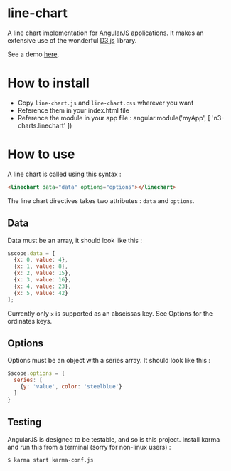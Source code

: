 line-chart
==========

A line chart implementation for [AngularJS](http://angularjs.org/) applications. It makes an extensive use of the wonderful [D3.js](http://d3js.org/) library.

See a demo [here](http://angular-d3.github.io/line-chart/#/default).

# How to install
 + Copy `line-chart.js` and `line-chart.css` wherever you want
 + Reference them in your index.html file
 + Reference the module in your app file :
     angular.module('myApp', [
      'n3-charts.linechart'
    ])

# How to use
A line chart is called using this syntax :

```html
<linechart data="data" options="options"></linechart>
```

The line chart directives takes two attributes : `data` and `options`.

## Data
Data must be an array, it should look like this :

```js
$scope.data = [
  {x: 0, value: 4},
  {x: 1, value: 8},
  {x: 2, value: 15},
  {x: 3, value: 16},
  {x: 4, value: 23},
  {x: 5, value: 42}
];
```

Currently only `x` is supported as an abscissas key. See Options for the ordinates keys.

## Options
Options must be an object with a series array. It should look like this :

```js
$scope.options = {
  series: [
    {y: 'value', color: 'steelblue'}
  ]
}
```

## Testing
AngularJS is designed to be testable, and so is this project. Install karma and run this from a terminal (sorry for non-linux users) :

```sh
$ karma start karma-conf.js
```
